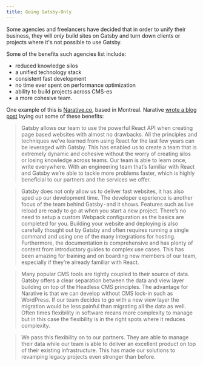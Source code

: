 ```yaml
---
title: Going Gatsby-Only
---
```


Some agencies and freelancers have decided that in order to unify their business, they will _only_ build sites on Gatsby and turn down clients or projects where it's not possible to use Gatsby.

Some of the benefits such agencies list include:

- reduced knowledge silos
- a unified technology stack
- consistent fast development
- no time ever spent on performance optimization
- ability to build projects across CMS-es
- a more cohesive team.

One example of this is [Narative.co](https://www.narative.co), based in Montreal. Narative [wrote a blog post](/blog/2018-06-18-why-narative-loves-gatsby) laying out some of these benefits:

> Gatsby allows our team to use the powerful React API when creating page based websites with almost no drawbacks. All the principles and techniques we’ve learned from using React for the last few years can be leveraged with Gatsby. This has enabled us to create a team that is extremely dynamic and cohesive without the worry of creating silos or losing knowledge across teams. Our team is able to learn once, write everywhere. With an engineering team that’s familiar with React and Gatsby we’re able to tackle more problems faster, which is highly beneficial to our partners and the services we offer.

> Gatsby does not only allow us to deliver fast websites, it has also sped up our development time. The developer experience is another focus of the team behind Gatsby - and it shows. Features such as live reload are ready to go at when you start a new project. There’s no need to setup a custom Webpack configuration as the basics are completed for you. Building your website and deploying is also carefully thought out by Gatsby and often requires running a single command and using one of the many integrations for hosting. Furthermore, the documentation is comprehensive and has plenty of content from introductory guides to complex use cases. This has been amazing for training and on boarding new members of our team, especially if they’re already familiar with React.

> Many popular CMS tools are tightly coupled to their source of data. Gatsby offers a clear separation between the data and view layer building on top of the Headless CMS principles. The advantage for Narative is that we can develop without CMS lock-in such as WordPress. If our team decides to go with a new view layer the migration would be less painful than migrating all the data as well. Often times flexibility in software means more complexity to manage but in this case the flexibility is in the right spots where it reduces complexity.

> We pass this flexibility on to our partners. They are able to manage their data while our team is able to deliver an excellent product on top of their existing infrastructure. This has made our solutions to revamping legacy projects even stronger than before.
